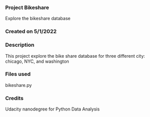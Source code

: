 ### Project Bikeshare 
Explore the bikeshare database

### Created on 5/1/2022

### Description
This project explore the bike share database for three different city: chicago, NYC, and washington

### Files used
bikeshare.py

### Credits
Udacity nanodegree for Python Data Analysis

